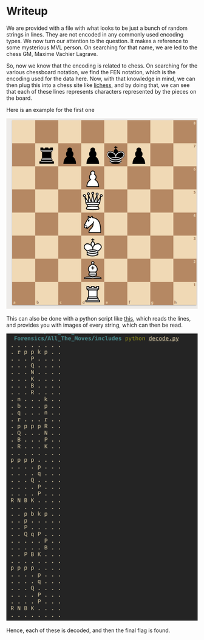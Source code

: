 # Writeup

We are provided with a file with what looks to be just a bunch of random strings in lines. They are not encoded in any commonly used encoding types. We now turn our attention to the question. It makes a reference to some mysterious MVL person. On searching for that name, we are led to the chess GM, Maxime Vachier Lagrave.

So, now we know that the encoding is related to chess. On searching for the various chessboard notation, we find the FEN notation, which is the encoding used for the data here. Now, with that knowledge in mind, we can then plug this into a chess site like [lichess](https://lichess.org/editor), and by doing that, we can see that each of these lines represents characters represented by the pieces on the board.

Here is an example for the first one

![first line image](SolnStuff/one.png)

This can also be done with a python script like [this](SolnStuff/decode.py), which reads the lines, and provides you with images of every string, which can then be read.

![decoded images](SolnStuff/board.png)

Hence, each of these is decoded, and then the final flag is found.

